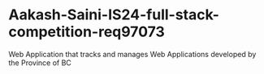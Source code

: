 # Aakash-Saini-IS24-full-stack-competition-req97073
Web Application that tracks and manages Web Applications developed by the Province of BC
